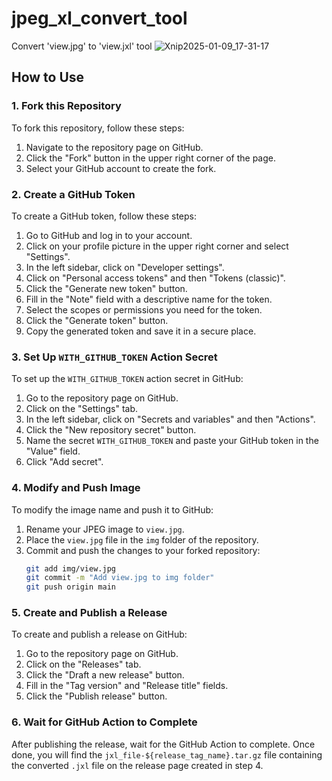 # jpeg_xl_convert_tool
Convert 'view.jpg' to 'view.jxl' tool
![Xnip2025-01-09_17-31-17](https://github.com/user-attachments/assets/b5d853ed-74fb-4bae-9231-a9a0fde95bb3)

## How to Use

### 1. Fork this Repository
To fork this repository, follow these steps:
1. Navigate to the repository page on GitHub.
2. Click the "Fork" button in the upper right corner of the page.
3. Select your GitHub account to create the fork.

### 2. Create a GitHub Token
To create a GitHub token, follow these steps:
1. Go to GitHub and log in to your account.
2. Click on your profile picture in the upper right corner and select "Settings".
3. In the left sidebar, click on "Developer settings".
4. Click on "Personal access tokens" and then "Tokens (classic)".
5. Click the "Generate new token" button.
6. Fill in the "Note" field with a descriptive name for the token.
7. Select the scopes or permissions you need for the token.
8. Click the "Generate token" button.
9. Copy the generated token and save it in a secure place.

### 3. Set Up `WITH_GITHUB_TOKEN` Action Secret
To set up the `WITH_GITHUB_TOKEN` action secret in GitHub:
1. Go to the repository page on GitHub.
2. Click on the "Settings" tab.
3. In the left sidebar, click on "Secrets and variables" and then "Actions".
4. Click the "New repository secret" button.
5. Name the secret `WITH_GITHUB_TOKEN` and paste your GitHub token in the "Value" field.
6. Click "Add secret".

### 4. Modify and Push Image
To modify the image name and push it to GitHub:
1. Rename your JPEG image to `view.jpg`.
2. Place the `view.jpg` file in the `img` folder of the repository.
3. Commit and push the changes to your forked repository:
    ```sh
    git add img/view.jpg
    git commit -m "Add view.jpg to img folder"
    git push origin main
    ```

### 5. Create and Publish a Release
To create and publish a release on GitHub:
1. Go to the repository page on GitHub.
2. Click on the "Releases" tab.
3. Click the "Draft a new release" button.
4. Fill in the "Tag version" and "Release title" fields.
5. Click the "Publish release" button.

### 6. Wait for GitHub Action to Complete
After publishing the release, wait for the GitHub Action to complete. Once done, you will find the `jxl_file-${release_tag_name}.tar.gz` file containing the converted `.jxl` file on the release page created in step 4.
